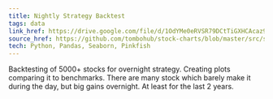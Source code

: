 ```yaml
---
title: Nightly Strategy Backtest
tags: data
link_href: https://drive.google.com/file/d/1OdYMe0eRVSR79DCtTiGXHCAcaz91Jdyj/view?usp=sharing
source_href: https://github.com/tombohub/stock-charts/blob/master/src/scripts/nightly_backtest.py
tech: Python, Pandas, Seaborn, Pinkfish
---
```

Backtesting of 5000+ stocks for overnight strategy. Creating plots comparing it to benchmarks. There are many stock which
barely make it during the day, but big gains overnight. At least for the last 2 years. 
